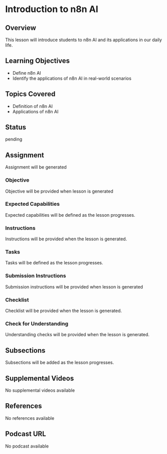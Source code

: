 # Introduction to n8n AI

## Overview

This lesson will introduce students to n8n AI and its applications in our daily life.

## Learning Objectives

- Define n8n AI
- Identify the applications of n8n AI in real-world scenarios

## Topics Covered

- Definition of n8n AI
- Applications of n8n AI

## Status

pending

## Assignment

Assignment will be generated

### Objective

Objective will be provided when lesson is generated

### Expected Capabilities

Expected capabilities will be defined as the lesson progresses.

### Instructions

Instructions will be provided when the lesson is generated.

### Tasks

Tasks will be defined as the lesson progresses.

### Submission Instructions

Submission instructions will be provided when lesson is generated

### Checklist

Checklist will be provided when the lesson is generated.

### Check for Understanding

Understanding checks will be provided when the lesson is generated.

## Subsections

Subsections will be added as the lesson progresses.

## Supplemental Videos

No supplemental videos available

## References

No references available

## Podcast URL

No podcast available